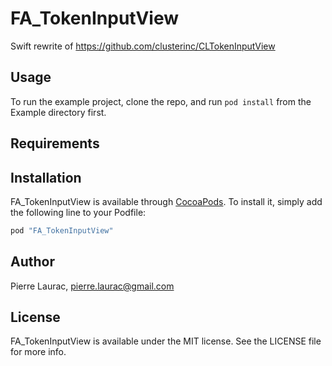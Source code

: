# FA_TokenInputView

Swift rewrite of https://github.com/clusterinc/CLTokenInputView

## Usage

To run the example project, clone the repo, and run `pod install` from the Example directory first.

## Requirements

## Installation

FA_TokenInputView is available through [CocoaPods](http://cocoapods.org). To install
it, simply add the following line to your Podfile:

```ruby
pod "FA_TokenInputView"
```

## Author

Pierre Laurac, pierre.laurac@gmail.com

## License

FA_TokenInputView is available under the MIT license. See the LICENSE file for more info.
